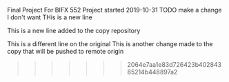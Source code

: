 Final Project For BIFX 552
Project started 2019-10-31
TODO make a change I don't want
THis is a new line


This is a new line added to the copy repository

This is a different line on the original 
This is another change made to the copy that will be pushed to remote origin
>>>>>>> 2064e7aa1e83d726423b40284385214b448897a2
